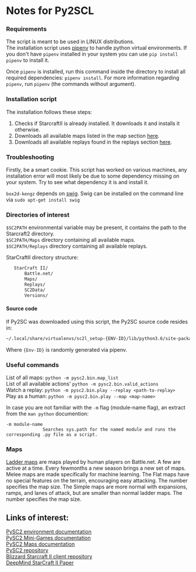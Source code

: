 # Notes for Py2SCL

### Requirements

The script is meant to be used in LINUX distributions.   
The installation script uses [pipenv](https://docs.pipenv.org/ "pipenv tutorial") to handle python virtual environments. If you don't have `pipenv` installed in your system you can use `pip install pipenv` to install it.

Once `pipenv` is installed, run this command inside the directory to install all required dependencies: `pipenv install`. For more information regarding `pipenv`, run `pipenv` (the commands without argument).


### Installation script

The installation follows these steps:  
1. Checks if StarcraftII is already installed. It downloads it and installs it otherwise.   
2. Downloads all available maps listed in the map section [here](https://github.com/Blizzard/s2client-proto "StarcraftII client protocol").      
3. Downloads all available replays found in the replays section [here](https://github.com/Blizzard/s2client-proto "StarcraftII client protocol").   

### Troubleshooting 

Firstly, be a smart cookie. This script has worked on various machines, any installation error will most likely be due to some dependency missing on your system. Try to see what dependency it is and install it.

`box2d-kengz` depends on [swig](www.swig.org). Swig can be installed on the command line via `sudo apt-get install swig`



### Directories of interest
`$SC2PATH` environmental variable may be present, it contains the path to the Starcraft2 directory.  
`$SC2PATH/Maps` directory containing all available maps.  
`$SC2PATH/Replays` directory containing all available replays.  

 StarCraftII directory structure:  
 ```bash
    StarCraft II/
        Battle.net/
        Maps/
        Replays/
        SC2Data/
        Versions/
 ```


#### Source code
If Py2SC was downloaded using this script, the Py2SC source code resides in: 

```bash
~/.local/share/virtualenvs/sc2l_setup-{ENV-ID}/lib/python3.6/site-packages/pysc2
```
Where `{Env-ID}` is randomly generated via pipenv.

### Useful commands
List of all maps: `python -m pysc2.bin.map_list`  
List of all available actions' `python -m pysc2.bin.valid_actions`  
Watch a replay: `python -m pysc2.bin.play --replay <path-to-replay>`  
Play as a human: `python -m pysc2.bin.play --map <map-name>`

In case you are not familiar with the `-m` flag (module-name flag), an extract from the `man python` documention:
```
-m module-name
              Searches sys.path for the named module and runs the corresponding .py file as a script.
```



### Maps
[Ladder maps](http://wiki.teamliquid.net/starcraft2/Maps/Ladder_Maps/Legacy_of_the_Void "Ladder Maps in Legacy of The Void") are maps played by human players on Battle.net. A few are active at a time. Every fewmonths a new season brings a new set of maps.  
Melee maps are made specifically for machine learning. The Flat maps have no special features on the terrain, encouraging easy attacking. The number specifies the map size.
The Simple maps are more normal with expansions, ramps, and lanes of attack, but are smaller than normal ladder maps. The number specifies the map size.


## Links of interest:
[PySC2 environment documentation](https://github.com/deepmind/pysc2/blob/master/docs/environment.md "pysc2 environment official documentation")  
[PySC2 Mini-Games documentation](https://github.com/deepmind/pysc2/blob/master/docs/mini_games.md "pysc2 environment official documentation")   
[PySC2 Maps documentation](https://github.com/deepmind/pysc2/blob/master/docs/maps.md "Maps documentation")   
[PySC2 repository](https://github.com/deepmind/pysc2 "PySC2 official repository")   
[Blizzard Starcraft II client repository](https://github.com/Blizzard/s2client-proto "Blizzard StarcraftII client repository")  
[DeepMind StarCraft II Paper](https://deepmind.com/documents/110/sc2le.pdf "PDF version of StarCraft II paper")  
